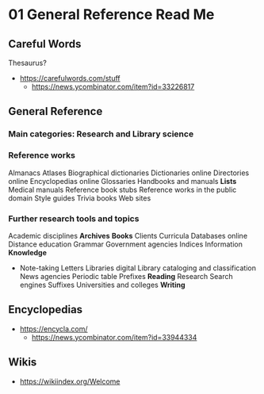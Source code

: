 # 01 General Reference Read Me

## Careful Words

Thesaurus?

* https://carefulwords.com/stuff
  * https://news.ycombinator.com/item?id=33226817


## General Reference

### Main categories: Research and Library science

### Reference works

Almanacs
Atlases
Biographical dictionaries
Dictionaries online
Directories online
Encyclopedias online
Glossaries
Handbooks and manuals
**Lists**
Medical manuals
Reference book stubs
Reference works in the public domain
Style guides
Trivia books
Web sites

### Further research tools and topics

Academic disciplines
**Archives**
**Books**
Clients
Curricula
Databases online
Distance education
Grammar
Government agencies
Indices
Information
**Knowledge**
* Note-taking
Letters
Libraries digital
Library cataloging and classification
News agencies
Periodic table
Prefixes
**Reading**
Research
Search engines
Suffixes
Universities and colleges
**Writing**


## Encyclopedias

* https://encycla.com/
  * https://news.ycombinator.com/item?id=33944334

## Wikis

* https://wikiindex.org/Welcome
